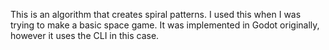 This is an algorithm that creates spiral patterns. I used this when I was trying to make a basic space game.
It was implemented in Godot originally, however it uses the CLI in this case.